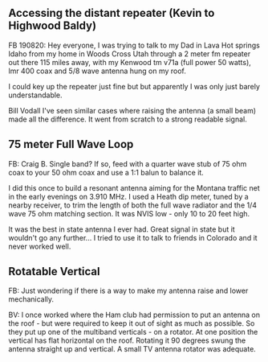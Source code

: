 ## Accessing the distant repeater (Kevin to Highwood Baldy)

FB 190820:  Hey everyone, I was trying to talk to my Dad in Lava Hot springs Idaho from my home in Woods Cross Utah through a 2 meter fm repeater out there 115 miles away, with my Kenwood tm v71a (full power 50 watts), lmr 400 coax and 5/8 wave antenna hung on my roof.

I could key up the repeater just fine but but apparently I was only just barely understandable.

Bill Vodall I've seen similar cases where raising the antenna (a small beam) made all the difference. It went from scratch to a strong readable signal.

## 75 meter Full Wave Loop

FB:  Craig B. Single band? If so, feed with a quarter wave stub of 75 ohm coax to your 50 ohm coax and use a 1:1 balun to balance it.

I did this once to build a resonant antenna aiming for the Montana traffic net in the early evenings on 3.910 MHz. I used a Heath dip meter, tuned by a nearby receiver, to trim the length of both the full wave radiator and the 1/4 wave 75 ohm matching section. It was NVIS low - only 10 to 20 feet high.

It was the best in state antenna I ever had.  Great signal in state but it wouldn't go any further...   I tried to use it to talk to friends in Colorado and it never worked well.

## Rotatable Vertical

FB:  Just wondering if there is a way to make my antenna raise and lower mechanically.

BV: I once worked where the Ham club had permission to put an antenna on the roof - but were required to keep it out of sight as much as possible. So they put up one of the multiband verticals - on a rotator. At one position the vertical has flat horizontal on the roof. Rotating it 90 degrees swung the antenna straight up and vertical. A small TV antenna rotator was adequate.

